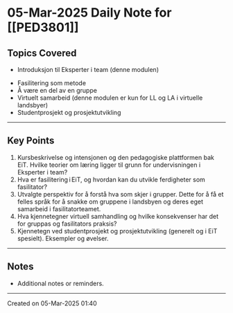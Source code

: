 # 05-Mar-2025 Daily Note for [[PED3801]]

## Topics Covered
- Introduksjon til Eksperter i team (denne modulen)
* Fasilitering som metode
* Å være en del av en gruppe
* Virtuelt samarbeid (denne modulen er kun for LL og LA i virtuelle landsbyer)
* Studentprosjekt og prosjektutvikling
---
## Key Points
1. Kursbeskrivelse og intensjonen og den pedagogiske plattformen bak EiT. Hvilke teorier om læring ligger til grunn for undervisningen i Eksperter i team?
2. Hva er fasilitering i EiT, og hvordan kan du utvikle ferdigheter som fasilitator?
3. Utvalgte perspektiv for å forstå hva som skjer i grupper. Dette for å få et felles språk for å snakke om gruppene i landsbyen og deres eget samarbeid i fasilitatorteamet.
4. Hva kjennetegner virtuell samhandling og hvilke konsekvenser har det for gruppas og fasilitators praksis?
5. Kjennetegn ved studentprosjekt og prosjektutvikling (generelt og i EiT spesielt). Eksempler og øvelser.

---
## Notes
- Additional notes or reminders.

---

Created on 05-Mar-2025 01:40
